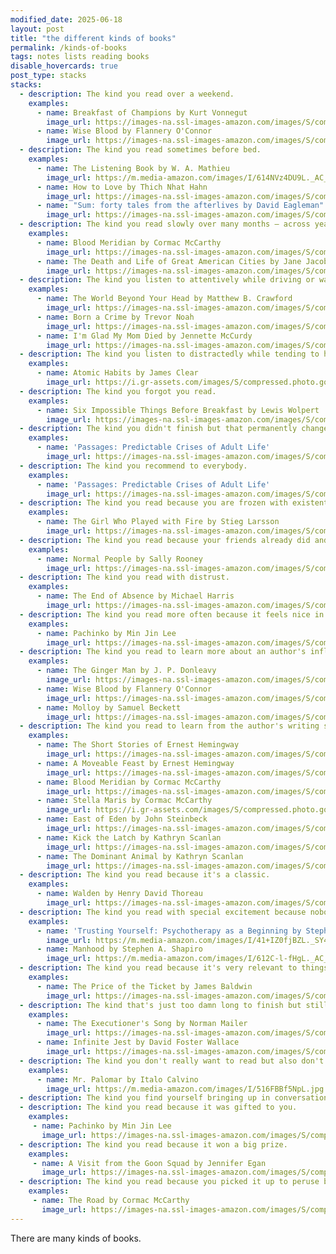 ```yaml
---
modified_date: 2025-06-18
layout: post
title: "the different kinds of books"
permalink: /kinds-of-books
tags: notes lists reading books
disable_hovercards: true
post_type: stacks
stacks:
  - description: The kind you read over a weekend.
    examples:
      - name: Breakfast of Champions by Kurt Vonnegut
        image_url: https://images-na.ssl-images-amazon.com/images/S/compressed.photo.goodreads.com/books/1327934446i/4980.jpg
      - name: Wise Blood by Flannery O'Connor
        image_url: https://images-na.ssl-images-amazon.com/images/S/compressed.photo.goodreads.com/books/1223675478i/337107.jpg
  - description: The kind you read sometimes before bed.
    examples:
      - name: The Listening Book by W. A. Mathieu
        image_url: https://m.media-amazon.com/images/I/614NVz4DU9L._AC_UF1000,1000_QL80_.jpg
      - name: How to Love by Thich Nhat Hahn
        image_url: https://images-na.ssl-images-amazon.com/images/S/compressed.photo.goodreads.com/books/1415678203i/22309627.jpg
      - name: "Sum: forty tales from the afterlives by David Eagleman"
        image_url: https://images-na.ssl-images-amazon.com/images/S/compressed.photo.goodreads.com/books/1328125275i/6564139.jpg
  - description: The kind you read slowly over many months – across years even – because in it there's much to chew on and to read it all quickly would be an inferior accomplishment.
    examples:
      - name: Blood Meridian by Cormac McCarthy
        image_url: https://images-na.ssl-images-amazon.com/images/S/compressed.photo.goodreads.com/books/1701688704i/394535.jpg
      - name: The Death and Life of Great American Cities by Jane Jacobs
        image_url: https://images-na.ssl-images-amazon.com/images/S/compressed.photo.goodreads.com/books/1168135326i/30833.jpg
  - description: The kind you listen to attentively while driving or walking or riding the bus.
    examples:
      - name: The World Beyond Your Head by Matthew B. Crawford
        image_url: https://images-na.ssl-images-amazon.com/images/S/compressed.photo.goodreads.com/books/1416448116i/22237171.jpg
      - name: Born a Crime by Trevor Noah
        image_url: https://images-na.ssl-images-amazon.com/images/S/compressed.photo.goodreads.com/books/1473867911i/29780253.jpg
      - name: I'm Glad My Mom Died by Jennette McCurdy
        image_url: https://images-na.ssl-images-amazon.com/images/S/compressed.photo.goodreads.com/books/1672137432i/75342179.jpg
  - description: The kind you listen to distractedly while tending to housework.
    examples:
      - name: Atomic Habits by James Clear
        image_url: https://i.gr-assets.com/images/S/compressed.photo.goodreads.com/books/1655988385l/40121378.jpg
  - description: The kind you forgot you read.
    examples:
      - name: Six Impossible Things Before Breakfast by Lewis Wolpert
        image_url: https://images-na.ssl-images-amazon.com/images/S/compressed.photo.goodreads.com/books/1348202987i/165146.jpg
  - description: The kind you didn't finish but that permanently changed how you see the world.
    examples:
      - name: 'Passages: Predictable Crises of Adult Life'
        image_url: https://images-na.ssl-images-amazon.com/images/S/compressed.photo.goodreads.com/books/1388271646i/82229.jpg
  - description: The kind you recommend to everybody.
    examples:
      - name: 'Passages: Predictable Crises of Adult Life'
        image_url: https://images-na.ssl-images-amazon.com/images/S/compressed.photo.goodreads.com/books/1388271646i/82229.jpg
  - description: The kind you read because you are frozen with existential ennui and reading it is the only thing you can comfortably do.
    examples:
      - name: The Girl Who Played with Fire by Stieg Larsson
        image_url: https://images-na.ssl-images-amazon.com/images/S/compressed.photo.goodreads.com/books/1351778881i/5060378.jpg
  - description: The kind you read because your friends already did and you want to talk to them about a book.
    examples:
      - name: Normal People by Sally Rooney
        image_url: https://images-na.ssl-images-amazon.com/images/S/compressed.photo.goodreads.com/books/1571423190i/41057294.jpg
  - description: The kind you read with distrust.
    examples:
      - name: The End of Absence by Michael Harris
        image_url: https://images-na.ssl-images-amazon.com/images/S/compressed.photo.goodreads.com/books/1398033271i/20821373.jpg
  - description: The kind you read more often because it feels nice in your hands.
    examples:
      - name: Pachinko by Min Jin Lee
        image_url: https://images-na.ssl-images-amazon.com/images/S/compressed.photo.goodreads.com/books/1529845599i/34051011.jpg
  - description: The kind you read to learn more about an author's influences.
    examples:
      - name: The Ginger Man by J. P. Donleavy
        image_url: https://images-na.ssl-images-amazon.com/images/S/compressed.photo.goodreads.com/books/1348768755i/127020.jpg
      - name: Wise Blood by Flannery O'Connor
        image_url: https://images-na.ssl-images-amazon.com/images/S/compressed.photo.goodreads.com/books/1223675478i/337107.jpg
      - name: Molloy by Samuel Beckett
        image_url: https://images-na.ssl-images-amazon.com/images/S/compressed.photo.goodreads.com/books/1426904873i/446542.jpg
  - description: The kind you read to learn from the author's writing style.
    examples:
      - name: The Short Stories of Ernest Hemingway
        image_url: https://images-na.ssl-images-amazon.com/images/S/compressed.photo.goodreads.com/books/1523546158i/4625.jpg
      - name: A Moveable Feast by Ernest Hemingway
        image_url: https://images-na.ssl-images-amazon.com/images/S/compressed.photo.goodreads.com/books/1427463201i/4631.jpg
      - name: Blood Meridian by Cormac McCarthy
        image_url: https://images-na.ssl-images-amazon.com/images/S/compressed.photo.goodreads.com/books/1701688704i/394535.jpg
      - name: Stella Maris by Cormac McCarthy
        image_url: https://i.gr-assets.com/images/S/compressed.photo.goodreads.com/books/1658241766l/60526802.jpg
      - name: East of Eden by John Steinbeck
        image_url: https://images-na.ssl-images-amazon.com/images/S/compressed.photo.goodreads.com/books/1309288593i/919458.jpg
      - name: Kick the Latch by Kathryn Scanlan
        image_url: https://images-na.ssl-images-amazon.com/images/S/compressed.photo.goodreads.com/books/1663015011i/62454763.jpg
      - name: The Dominant Animal by Kathryn Scanlan
        image_url: https://images-na.ssl-images-amazon.com/images/S/compressed.photo.goodreads.com/books/1559688456i/45892209.jpg
  - description: The kind you read because it's a classic.
    examples:
      - name: Walden by Henry David Thoreau
        image_url: https://images-na.ssl-images-amazon.com/images/S/compressed.photo.goodreads.com/books/1495145119i/32572103.jpg
  - description: The kind you read with special excitement because nobody's ever heard of it and it's your own little discovery.
    examples:
      - name: 'Trusting Yourself: Psychotherapy as a Beginning by Stephen A. Shapiro'
        image_url: https://m.media-amazon.com/images/I/41+IZ0fjBZL._SY445_SX342_PQ29_.jpg
      - name: Manhood by Stephen A. Shapiro
        image_url: https://m.media-amazon.com/images/I/612C-l-fHgL._AC_UF1000,1000_QL80_.jpg
  - description: The kind you read because it's very relevant to things that are going on.
    examples:
      - name: The Price of the Ticket by James Baldwin
        image_url: https://images-na.ssl-images-amazon.com/images/S/compressed.photo.goodreads.com/books/1311984582i/44826.jpg
  - description: The kind that's just too damn long to finish but still worth the time you spent on it.
    examples:
      - name: The Executioner's Song by Norman Mailer
        image_url: https://images-na.ssl-images-amazon.com/images/S/compressed.photo.goodreads.com/books/1325755176i/12468.jpg
      - name: Infinite Jest by David Foster Wallace
        image_url: https://images-na.ssl-images-amazon.com/images/S/compressed.photo.goodreads.com/books/1446876799i/6759.jpg
  - description: The kind you don't really want to read but also don't want to give up on.
    examples:
      - name: Mr. Palomar by Italo Calvino
        image_url: https://m.media-amazon.com/images/I/516FBBf5NpL.jpg
  - description: The kind you find yourself bringing up in conversation but you've actually never read.
  - description: The kind you read because it was gifted to you.
    examples:
     - name: Pachinko by Min Jin Lee
       image_url: https://images-na.ssl-images-amazon.com/images/S/compressed.photo.goodreads.com/books/1529845599i/34051011.jpg
  - description: The kind you read because it won a big prize.
    examples:
     - name: A Visit from the Goon Squad by Jennifer Egan
       image_url: https://images-na.ssl-images-amazon.com/images/S/compressed.photo.goodreads.com/books/1356844046i/7331435.jpg
  - description: The kind you read because you picked it up to peruse but then found yourself gripped by.
    examples:
     - name: The Road by Cormac McCarthy
       image_url: https://images-na.ssl-images-amazon.com/images/S/compressed.photo.goodreads.com/books/1600241424i/6288.jpg
---
```


There are many kinds of books.
<!--more-->

